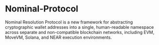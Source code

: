 # Nominal-Protocol
Nominal Resolution Protocol is a new framework for abstracting cryptographic wallet addresses into a single, human-readable namespace across separate and non-compatible blockchain networks, including EVM, MoveVM, Solana, and NEAR execution environments. 
